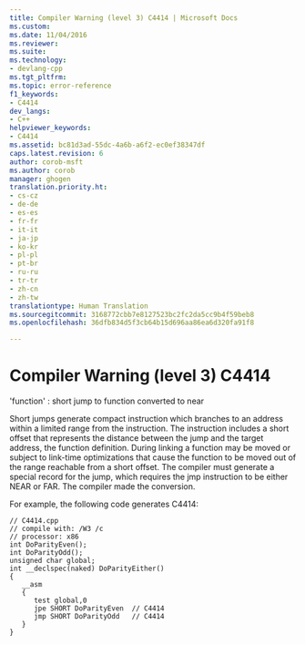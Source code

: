```yaml
---
title: Compiler Warning (level 3) C4414 | Microsoft Docs
ms.custom: 
ms.date: 11/04/2016
ms.reviewer: 
ms.suite: 
ms.technology:
- devlang-cpp
ms.tgt_pltfrm: 
ms.topic: error-reference
f1_keywords:
- C4414
dev_langs:
- C++
helpviewer_keywords:
- C4414
ms.assetid: bc81d3ad-55dc-4a6b-a6f2-ec0ef38347df
caps.latest.revision: 6
author: corob-msft
ms.author: corob
manager: ghogen
translation.priority.ht:
- cs-cz
- de-de
- es-es
- fr-fr
- it-it
- ja-jp
- ko-kr
- pl-pl
- pt-br
- ru-ru
- tr-tr
- zh-cn
- zh-tw
translationtype: Human Translation
ms.sourcegitcommit: 3168772cbb7e8127523bc2fc2da5cc9b4f59beb8
ms.openlocfilehash: 36dfb834d5f3cb64b15d696aa86ea6d320fa91f8

---
```

# Compiler Warning (level 3) C4414
'function' : short jump to function converted to near  
  
 Short jumps generate compact instruction which branches to an address within a limited range from the instruction. The instruction includes a short offset that represents the distance between the jump and the target address, the function definition. During linking a function may be moved or subject to link-time optimizations that cause the function to be moved out of the range reachable from a short offset. The compiler must generate a special record for the jump, which requires the jmp instruction to be either NEAR or FAR. The compiler made the conversion.  
  
 For example, the following code generates C4414:  
  
```  
// C4414.cpp  
// compile with: /W3 /c  
// processor: x86  
int DoParityEven();  
int DoParityOdd();  
unsigned char global;  
int __declspec(naked) DoParityEither()  
{  
   __asm  
   {  
      test global,0  
      jpe SHORT DoParityEven  // C4414  
      jmp SHORT DoParityOdd   // C4414  
   }  
}  
```


<!--HONumber=Jan17_HO2-->


